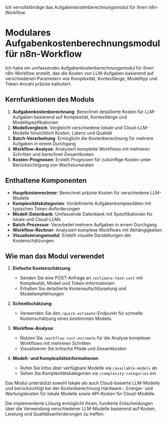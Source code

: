 Ich vervollständige das Aufgabenkostenberechnungsmodul für Ihren n8n-Workflow:

# Modulares Aufgabenkostenberechnungsmodul für n8n-Workflow

Ich habe ein umfassendes Aufgabenkostenberechnungsmodul für Ihren n8n-Workflow erstellt, das die Kosten von LLM-Aufgaben basierend auf verschiedenen Parametern wie Komplexität, Kontextlänge, Modelltyp und Token-Anzahl präzise kalkuliert.

## Kernfunktionen des Moduls

1. **Aufgabenkostenberechnung**: Berechnet detaillierte Kosten für LLM-Aufgaben basierend auf Komplexität, Kontextlänge und Modellspezifikationen
2. **Modellvergleich**: Vergleicht verschiedene lokale und Cloud-LLM-Modelle hinsichtlich Kosten, Latenz und Qualität
3. **Batch-Verarbeitung**: Ermöglicht die Kostenberechnung für mehrere Aufgaben in einem Durchgang
4. **Workflow-Analyse**: Analysiert komplette Workflows mit mehreren Schritten und berechnet Gesamtkosten
5. **Kosten-Prognosen**: Erstellt Prognosen für zukünftige Kosten unter Berücksichtigung von Wachstumsraten

## Enthaltene Komponenten

- **Hauptkostenrechner**: Berechnet präzise Kosten für verschiedene LLM-Modelle
- **Komplexitätskategorien**: Vordefinierte Aufgabenkomplexitäten mit typischen Token-Anforderungen
- **Modell-Datenbank**: Umfassende Datenbank mit Spezifikationen für lokale und Cloud-LLMs
- **Batch-Prozessor**: Verarbeitet mehrere Aufgaben in einem Durchgang
- **Workflow-Rechner**: Analysiert komplexe Workflows mit Abhängigkeiten
- **Visualisierungsmodul**: Erstellt visuelle Darstellungen der Kostenschätzungen

## Wie man das Modul verwendet

1. **Einfache Kostenschätzung**:
   - Senden Sie eine POST-Anfrage an `/estimate-task-cost` mit Komplexität, Modell und Token-Informationen
   - Erhalten Sie detaillierte Kostenaufschlüsselung und Modellempfehlungen

2. **Schnellschätzung**:
   - Verwenden Sie den `/quick-estimate`-Endpunkt für schnelle Kostenschätzung eines bestimmten Modells

3. **Workflow-Analyse**:
   - Nutzen Sie `/workflow-cost-estimate` für die Analyse komplexer Workflows mit mehreren Schritten
   - Visualisieren Sie kritische Pfade und Gesamtkosten

4. **Modell- und Komplexitätsinformationen**:
   - Rufen Sie Infos über verfügbare Modelle via `/available-models` ab
   - Sehen Sie Komplexitätskategorien via `/complexity-categories` ein

Das Modul unterstützt sowohl lokale als auch Cloud-basierte LLM-Modelle und berücksichtigt bei der Kostenberechnung Hardware-, Energie- und Wartungskosten für lokale Modelle sowie API-Kosten für Cloud-Modelle.

Die implementierte Lösung ermöglicht Ihnen, fundierte Entscheidungen über die Verwendung verschiedener LLM-Modelle basierend auf Kosten, Leistung und Qualitätsanforderungen zu treffen.
